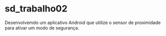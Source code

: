 # sd_trabalho02
Desenvolvemdo um aplicativo Android que utilize o sensor de proximidade para ativar um  modo de segurança. 
